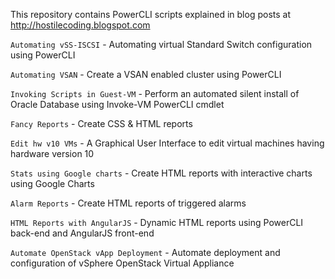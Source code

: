 This repository contains PowerCLI scripts explained in blog posts at http://hostilecoding.blogspot.com

`Automating vSS-ISCSI` - Automating virtual Standard Switch configuration using PowerCLI

`Automating VSAN` - Create a VSAN enabled cluster using PowerCLI

`Invoking Scripts in Guest-VM` - Perform an automated silent install of Oracle Database using Invoke-VM PowerCLI cmdlet

`Fancy Reports` - Create CSS & HTML reports 

`Edit hw v10 VMs` - A Graphical User Interface to edit virtual machines having hardware version 10

`Stats using Google charts` - Create HTML reports with interactive charts using Google Charts

`Alarm Reports` - Create HTML reports of triggered alarms

`HTML Reports with AngularJS` - Dynamic HTML reports using PowerCLI back-end and AngularJS front-end

`Automate OpenStack vApp Deployment` - Automate deployment and configuration of vSphere OpenStack Virtual Appliance